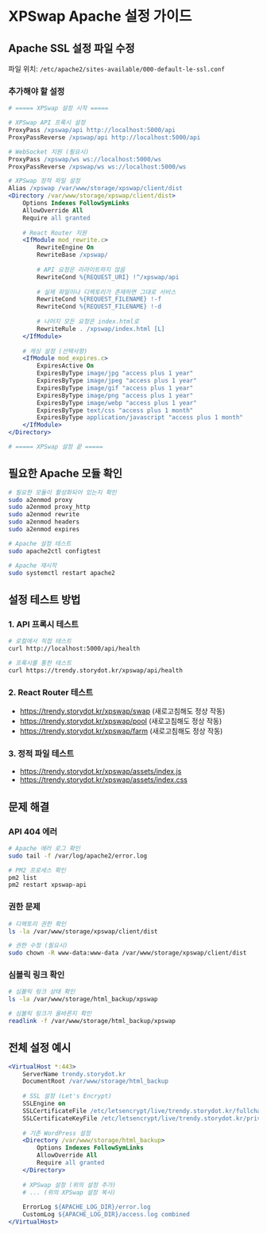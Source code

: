 # XPSwap Apache 설정 가이드

## Apache SSL 설정 파일 수정
파일 위치: `/etc/apache2/sites-available/000-default-le-ssl.conf`

### 추가해야 할 설정

```apache
# ===== XPSwap 설정 시작 =====

# XPSwap API 프록시 설정
ProxyPass /xpswap/api http://localhost:5000/api
ProxyPassReverse /xpswap/api http://localhost:5000/api

# WebSocket 지원 (필요시)
ProxyPass /xpswap/ws ws://localhost:5000/ws
ProxyPassReverse /xpswap/ws ws://localhost:5000/ws

# XPSwap 정적 파일 설정
Alias /xpswap /var/www/storage/xpswap/client/dist
<Directory /var/www/storage/xpswap/client/dist>
    Options Indexes FollowSymLinks
    AllowOverride All
    Require all granted
    
    # React Router 지원
    <IfModule mod_rewrite.c>
        RewriteEngine On
        RewriteBase /xpswap/
        
        # API 요청은 리라이트하지 않음
        RewriteCond %{REQUEST_URI} !^/xpswap/api
        
        # 실제 파일이나 디렉토리가 존재하면 그대로 서비스
        RewriteCond %{REQUEST_FILENAME} !-f
        RewriteCond %{REQUEST_FILENAME} !-d
        
        # 나머지 모든 요청은 index.html로
        RewriteRule . /xpswap/index.html [L]
    </IfModule>
    
    # 캐싱 설정 (선택사항)
    <IfModule mod_expires.c>
        ExpiresActive On
        ExpiresByType image/jpg "access plus 1 year"
        ExpiresByType image/jpeg "access plus 1 year"
        ExpiresByType image/gif "access plus 1 year"
        ExpiresByType image/png "access plus 1 year"
        ExpiresByType image/webp "access plus 1 year"
        ExpiresByType text/css "access plus 1 month"
        ExpiresByType application/javascript "access plus 1 month"
    </IfModule>
</Directory>

# ===== XPSwap 설정 끝 =====
```

## 필요한 Apache 모듈 확인

```bash
# 필요한 모듈이 활성화되어 있는지 확인
sudo a2enmod proxy
sudo a2enmod proxy_http
sudo a2enmod rewrite
sudo a2enmod headers
sudo a2enmod expires

# Apache 설정 테스트
sudo apache2ctl configtest

# Apache 재시작
sudo systemctl restart apache2
```

## 설정 테스트 방법

### 1. API 프록시 테스트
```bash
# 로컬에서 직접 테스트
curl http://localhost:5000/api/health

# 프록시를 통한 테스트
curl https://trendy.storydot.kr/xpswap/api/health
```

### 2. React Router 테스트
- https://trendy.storydot.kr/xpswap/swap (새로고침해도 정상 작동)
- https://trendy.storydot.kr/xpswap/pool (새로고침해도 정상 작동)
- https://trendy.storydot.kr/xpswap/farm (새로고침해도 정상 작동)

### 3. 정적 파일 테스트
- https://trendy.storydot.kr/xpswap/assets/index.js
- https://trendy.storydot.kr/xpswap/assets/index.css

## 문제 해결

### API 404 에러
```bash
# Apache 에러 로그 확인
sudo tail -f /var/log/apache2/error.log

# PM2 프로세스 확인
pm2 list
pm2 restart xpswap-api
```

### 권한 문제
```bash
# 디렉토리 권한 확인
ls -la /var/www/storage/xpswap/client/dist

# 권한 수정 (필요시)
sudo chown -R www-data:www-data /var/www/storage/xpswap/client/dist
```

### 심볼릭 링크 확인
```bash
# 심볼릭 링크 상태 확인
ls -la /var/www/storage/html_backup/xpswap

# 심볼릭 링크가 올바른지 확인
readlink -f /var/www/storage/html_backup/xpswap
```

## 전체 설정 예시

```apache
<VirtualHost *:443>
    ServerName trendy.storydot.kr
    DocumentRoot /var/www/storage/html_backup
    
    # SSL 설정 (Let's Encrypt)
    SSLEngine on
    SSLCertificateFile /etc/letsencrypt/live/trendy.storydot.kr/fullchain.pem
    SSLCertificateKeyFile /etc/letsencrypt/live/trendy.storydot.kr/privkey.pem
    
    # 기존 WordPress 설정
    <Directory /var/www/storage/html_backup>
        Options Indexes FollowSymLinks
        AllowOverride All
        Require all granted
    </Directory>
    
    # XPSwap 설정 (위의 설정 추가)
    # ... (위의 XPSwap 설정 복사)
    
    ErrorLog ${APACHE_LOG_DIR}/error.log
    CustomLog ${APACHE_LOG_DIR}/access.log combined
</VirtualHost>
```
